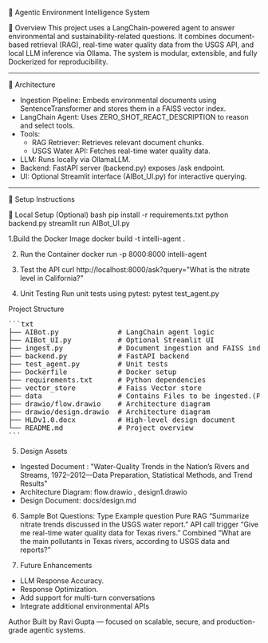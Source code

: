 🌊 Agentic Environment Intelligence System

📌 Overview
This project uses a LangChain-powered agent to answer environmental and sustainability-related questions. It combines document-based retrieval (RAG), real-time water quality data from the USGS API, and local LLM inference via Ollama. The system is modular, extensible, and fully Dockerized for reproducibility.

---

🧱 Architecture

- Ingestion Pipeline: Embeds environmental documents using SentenceTransformer and stores them in a FAISS vector index.
- LangChain Agent: Uses ZERO_SHOT_REACT_DESCRIPTION to reason and select tools.
- Tools:
  - RAG Retriever: Retrieves relevant document chunks.
  - USGS Water API: Fetches real-time water quality data.
- LLM: Runs locally via OllamaLLM.
- Backend: FastAPI server (backend.py) exposes /ask endpoint.
- UI: Optional Streamlit interface (AIBot_UI.py) for interactive querying.

---

🚀 Setup Instructions

🔧 Local Setup (Optional)
bash
pip install -r requirements.txt
python backend.py
streamlit run AIBot_UI.py

1.Build the Docker Image
docker build -t intelli-agent .

2. Run the Container
docker run -p 8000:8000 intelli-agent

3. Test the API
curl http://localhost:8000/ask?query="What is the nitrate level in California?"

4. Unit Testing
Run unit tests using pytest:
pytest test_agent.py


Project Structure
<pre>```txt
├── AIBot.py              # LangChain agent logic
├── AIBot_UI.py           # Optional Streamlit UI
├── ingest.py             # Document ingestion and FAISS indexing
├── backend.py            # FastAPI backend
├── test_agent.py         # Unit tests
├── Dockerfile            # Docker setup
├── requirements.txt      # Python dependencies
├── vector_store          # Faiss Vector store
├── data          		  # Contains Files to be ingested.(Pdf, txt)
├── drawio/flow.drawio    # Architecture diagram
├── drawio/design.drawio  # Architecture diagram
├── HLDv1.0.docx          # High-level design document
└── README.md             # Project overview
```</pre>


5. Design Assets
- Ingested Document : "Water-Quality Trends in the Nation’s Rivers and Streams, 1972–2012—Data Preparation, Statistical Methods, and Trend Results"
- Architecture Diagram: flow.drawio , design1.drawio
- Design Document: docs/design.md

6. Sample Bot Questions:
Type					Example question
Pure RAG			“Summarize nitrate trends discussed in the USGS water report.”
API call trigger	“Give me real-time water quality data for Texas rivers.”
Combined			“What are the main pollutants in Texas rivers, according to USGS data and reports?”

7. Future Enhancements
- LLM Response Accuracy.
- Response Optimization. 
- Add support for multi-turn conversations
- Integrate additional environmental APIs

Author
Built by Ravi Gupta — focused on scalable, secure, and production-grade agentic systems.



